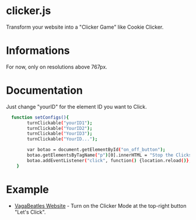 # clicker.js
Transform your website into a "Clicker Game" like Cookie Clicker.

# Informations
For now, only on resolutions above 767px.

# Documentation
Just change "yourID" for the element ID you want to Click.

```sh
  function setConfigs(){
		turnClickable("yourID1");
		turnClickable("YourID2");
		turnClickable("YourID3");
		turnClickable("YourID...");

		var botao = document.getElementById("on_off_button");
		botao.getElementsByTagName("p")[0].innerHTML = "Stop the Clicks!!";
		botao.addEventListener("click", function() {location.reload()}, false);
	}
```

# Example
- [VagaBeatles Website](http://www.vagabeatles.com.br) - Turn on the Clicker Mode at the top-right button "Let's Click".
